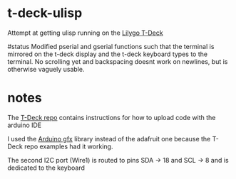 # t-deck-ulisp
Attempt at getting ulisp running on the [Lilygo T-Deck](https://github.com/Xinyuan-LilyGO/T-Deck) 

#status 
Modified pserial and gserial functions such that the terminal is mirrored on the t-deck display and the t-deck keyboard types to the terminal. No scrolling yet and backspacing doesnt work on newlines, but is otherwise vaguely usable.


# notes
The [T-Deck repo](https://github.com/Xinyuan-LilyGO/T-Deck)  contains instructions for how to upload code with the arduino IDE  

I used the [Arduino gfx](https://github.com/moononournation/Arduino_GFX) library instead of the adafruit one because the T-Deck repo examples had it working.  

The second I2C port (Wire1) is routed to pins SDA -> 18 and SCL -> 8 and is dedicated to the keyboard